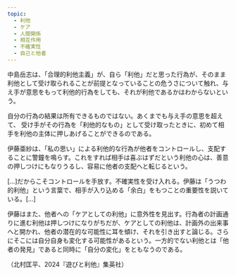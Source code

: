 ```yaml
---
topic:
  - 利他
  - ケア
  - 人間関係
  - 相互作用
  - 不確実性
  - 自己と他者
---
```

中島岳志は、「合理的利他主義」が、自ら「利他」だと思った行為が、そのまま利他として受け取られることが前提となっていることの危うさについて触れ、与え手が意思をもって利他的行為をしても、それが利他であるかはわからないという。

自分の行為の結果は所有できるものではない。あくまでも与え手の意思を超えて、 受け手がその行為を「利他的なもの」として受け取ったときに、初めて相手を利他の主体に押しあげることができるのである。

伊藤亜紗は、「私の思い」による利他的な行為が他者をコントロールし、支配することに警鐘を鳴らす。これをすれば相手は喜ぶはずだという利他の心は、善意の押しつけにもなりうるし、容易に他者の支配へと転じるという。

\[…]だからこそコントロールを手放す。不確実性を受け入れる。伊藤は「うつわ的利他」という言葉で、相手が入り込める「余白」をもつことの重要性を説いている。\[…]

伊藤はまた、他者への「ケアとしての利他」に意外性を見出す。行為者の計画通りに進む利他は押しつけになりがちだが、ケアとしての利他は、計画外の出来事へと開かれ、他者の潜在的な可能性に耳を傾け、それを引き出すと論じる。さらにそこには自分自身も変化する可能性があるという。一方的でない利他とは「他者の発見」であると同時に「自分の変化」をともなうのである。

（北村匡平、2024『遊びと利他』集英社）